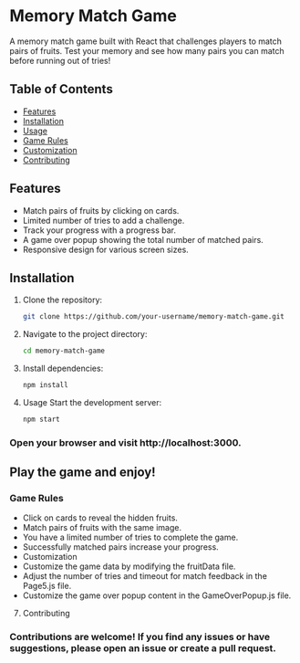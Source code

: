 # Memory Match Game

A memory match game built with React that challenges players to match pairs of fruits. Test your memory and see how many pairs you can match before running out of tries!

## Table of Contents

- [Features](#features)
- [Installation](#installation)
- [Usage](#usage)
- [Game Rules](#game-rules)
- [Customization](#customization)
- [Contributing](#contributing)


## Features

- Match pairs of fruits by clicking on cards.
- Limited number of tries to add a challenge.
- Track your progress with a progress bar.
- A game over popup showing the total number of matched pairs.
- Responsive design for various screen sizes.

## Installation

1. Clone the repository:

   ```bash
   git clone https://github.com/your-username/memory-match-game.git
   ```
2. Navigate to the project directory:

   ```bash
   cd memory-match-game
   ```
3. Install dependencies:

   ```bash
   npm install
   ```
4. Usage
Start the development server:

   ```bash
   npm start
   ```
### Open your browser and visit http://localhost:3000.

## Play the game and enjoy!

### Game Rules
- Click on cards to reveal the hidden fruits.
- Match pairs of fruits with the same image.
- You have a limited number of tries to complete the game.
- Successfully matched pairs increase your progress.
- Customization
- Customize the game data by modifying the fruitData file.
- Adjust the number of tries and timeout for match feedback in the Page5.js file.
- Customize the game over popup content in the GameOverPopup.js file.
7. Contributing
### Contributions are welcome! If you find any issues or have suggestions, please open an issue or create a pull request.
